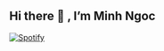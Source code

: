 ## Hi there 👋 , I’m Minh Ngoc

<!---
ngocnguyen43/ngocnguyen43 is a ✨ special ✨ repository because its `README.md` (this file) appears on your GitHub profile.
You can click the Preview link to take a look at your changes.
--->
[![Spotify](https://novatorem-git-master-ngocnguyen43.vercel.app/api/spotify)](https://open.spotify.com/user/c7cs5lt9ajo7nshlb6esneykh)
